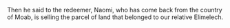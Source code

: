 Then he said to the redeemer, Naomi, who has come back from the country of Moab, is selling the parcel of land that belonged to our relative Elimelech.
